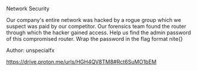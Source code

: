 Network Security

Our company's entire network was hacked by a rogue group which we suspect was paid by our competitor. Our forensics team found the router through which the hacker gained access. Help us find the admin password of this compromised router. Wrap the password in the flag format nite{}

Author: unspecialfx

https://drive.proton.me/urls/HGH4QV8TM8#Rct6SuMO1bEM
